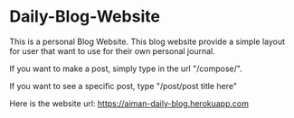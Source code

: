 # Daily-Blog-Website

This is a personal Blog Website. This blog website provide a simple layout for user that want to use for their own personal journal.

If you want to make a post, simply type in the url "/compose/".

If you want to see a specific post, type "/post/post title here"

Here is the website url: https://aiman-daily-blog.herokuapp.com 
